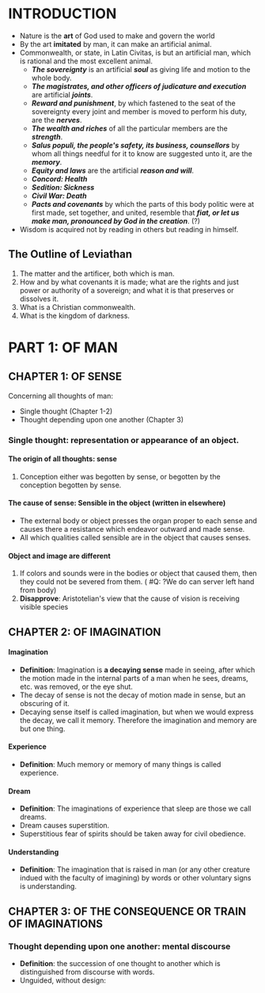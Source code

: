 # INTRODUCTION
- Nature is the **art** of God used to make and govern the world
- By the art **imitated** by man, it can make an artificial animal.
- Commonwealth, or state, in Latin Civitas, is but an artificial man, which is rational and the most excellent animal.
	- ***The sovereignty*** is an artificial ***soul*** as giving life and motion to the whole body.
	- ***The magistrates, and other officers of judicature and execution*** are artificial ***joints***.
	- ***Reward and punishment***, by which fastened to the seat of the sovereignty every joint and member is moved to perform his duty, are the ***nerves***.
	- ***The wealth and riches*** of all the particular members are the ***strength***.
	- ***Salus populi, the people's safety, its business, counsellors*** by whom all things needful for it to know are suggested unto it, are the ***memory***.
	- ***Equity and laws*** are the artificial ***reason and will***.
	- ***Concord: Health***
	- ***Sedition: Sickness***
	- ***Civil War: Death***
	- ***Pacts and covenants*** by which the parts of this body politic were at first made, set together, and united, resemble that ***fiat, or let us make man, pronounced by God in the creation***. (?)
- Wisdom is acquired not by reading in others but reading in himself.
## The Outline of Leviathan
1. The matter and the artificer, both which is man.
2. How and by what covenants it is made; what are the rights and just power or authority of a sovereign; and what it is that preserves or dissolves it.
3. What is a Christian commonwealth.
4. What is the kingdom of darkness.

# PART 1: OF MAN
## CHAPTER 1: OF SENSE

Concerning all thoughts of man:
- Single thought (Chapter 1-2)
- Thought depending upon one another (Chapter 3)

### Single thought: representation or appearance of an object.

#### The origin of all thoughts: sense
1. Conception either was begotten by sense, or begotten by the conception begotten by sense.

#### The cause of sense: Sensible in the object (written in elsewhere)
- The external body or object presses the organ proper to each sense and causes there a resistance which endeavor outward and made sense.
- All which qualities called sensible are in the object that causes senses.

#### Object and image are different
1. If colors and sounds were in the bodies or object that caused them, then they could not be severed from them. ( #Q: ?We do can server left hand from body) 
2. **Disapprove**: Aristotelian's view that the cause of vision is receiving visible species 

## CHAPTER 2: OF IMAGINATION

#### Imagination
- **Definition**: Imagination is **a decaying sense** made in seeing, after which the motion made in the internal parts of a man when he sees, dreams, etc. was removed, or the eye shut.
- The decay of sense is not the decay of motion made in sense, but an obscuring of it.
- Decaying sense itself is called imagination, but when we would express the decay, we call it memory. Therefore the imagination and memory are but one thing.

#### Experience
- **Definition**: Much memory or memory of many things is called experience.

#### Dream
- **Definition**: The imaginations of experience that sleep are those we call dreams.
- Dream causes superstition.
- Superstitious fear of spirits should be taken away for civil obedience.

#### Understanding
- **Definition**: The imagination that is raised in man (or any other creature indued with the faculty of imagining) by words or other voluntary signs is understanding. 

## CHAPTER 3: OF THE CONSEQUENCE OR TRAIN OF IMAGINATIONS

### Thought depending upon one another: mental discourse
- **Definition**: the succession of one thought to another which is distinguished from discourse with words.
- Unguided, without design: